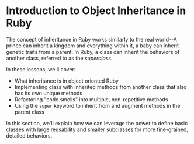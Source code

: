 # Introduction to Object Inheritance in Ruby

The concept of inheritance in Ruby works similarly to the real world--A prince
can inherit a kingdom and everything within it, a baby can inherit genetic
traits from a parent. In Ruby, a class can inherit the behaviors of another
class, referred to as the _superclass_.

In these lessons, we'll cover:
* What inheritance is in object oriented Ruby
* Implementing class with inherited methods from another class that also has its
  own unique methods
* Refactoring "code smells" into multiple, non-repetitive methods
* Using the `super` keyword to inherit from and augment methods in the parent class

In this section, we'll explain how we can leverage the power to define basic
classes with large reusability and smaller subclasses for more fine-grained,
detailed behaviors.